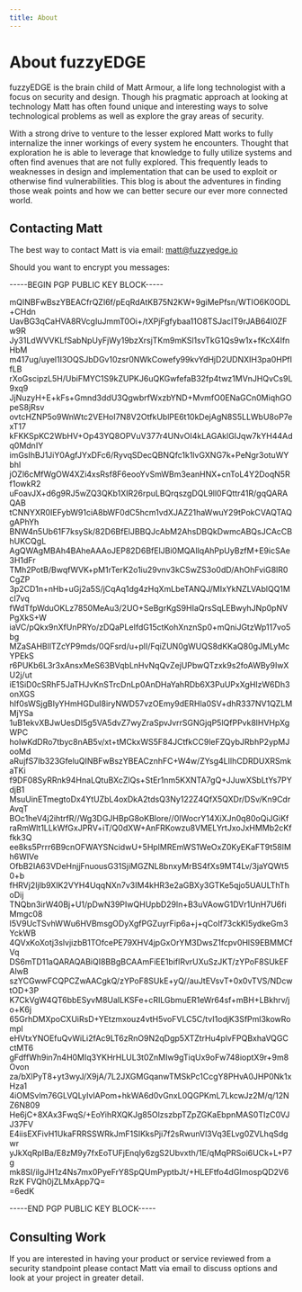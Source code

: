 ```yaml
---
title: About
---
```


# About fuzzyEDGE

fuzzyEDGE is the brain child of Matt Armour, a life long technologist with a focus on security and design. Though his pragmatic approach at looking at technology Matt has often found unique and interesting ways to solve technological problems as well as explore the gray areas of security. 

With a strong drive to venture to the lesser explored Matt works to fully internalize the inner workings of every system he encounters. Thought that exploration he is able to leverage that knowledge to fully utilize systems and often find avenues that are not fully explored. This frequently leads to weaknesses in design and implementation that can be used to exploit or otherwise find vulnerabilities. This blog is about the adventures in finding those weak points and how we can better secure our ever more connected world. 

## Contacting Matt

The best way to contact Matt is via email: matt@fuzzyedge.io

Should you want to encrypt you messages:

-----BEGIN PGP PUBLIC KEY BLOCK-----

mQINBFwBszYBEACfrQZI6f/pEqRdAtKB75N2KW+9giMePfsn/WTIO6K0ODL+CHdn
UavBG3qCaHVA8RVcgIuJmmT0Oi+/tXPjFgfybaa11O8TSJacIT9rJAB64I0ZFw9R
Jy31LdWVVKLfSabNpUyFjWy19bzXrsjTKm9mKSl1svTkG1Qs9w1x+fKcX4IfnHbM
m417ug/uyel1I3OQSJbDGv10zsr0NWkCowefy99kvYdHjD2UDNXIH3pa0HPfIfLB
rXoGscipzL5H/UbiFMYC1S9kZUPKJ6uQKGwfefaB32fp4twz1MVnJHQvCs9L9xq9
JjNuzyH+E+kFs+Gmnd3ddU3QgwbrfWxzbYND+MvmfO0ENaGCn0MiqhGOpeS8jRsv
ovtcHZNP5o9WnWtc2VEHoI7N8V2OtfkUblPE6t10kDejAgN8S5LLWbU8oP7exT17
kFKKSpKC2WbHV+Op43YQ8OPVuV377r4UNvOI4kLAGAklGIJqw7kYH44Adq0MdnIY
imGsIhBJ1JiY0AgfJYxDFc6/RyvqSDecQBNQfc1k1lvGXNG7k+PeNgr3otuWYbhl
jOZl6cMfWgOW4XZi4xsRsf8F6eooYvSmWBm3eanHNX+cnToL4Y2DoqN5Rf1owkR2
uFoavJX+d6g9RJ5wZQ3QKb1XIR26rpuLBQrqszgDQL9ll0FQttr41R/gqQARAQAB
tCNNYXR0IEFybW91ciA8bWF0dC5hcm1vdXJAZ21haWwuY29tPokCVAQTAQgAPhYh
BNW4n5Ub61F7ksySk/82D6BfElJBBQJcAbM2AhsDBQkDwmcABQsJCAcCBhUKCQgL
AgQWAgMBAh4BAheAAAoJEP82D6BfElJBi0MQAIlqAhPpUyBzfM+E9icSAe3H1dFr
TMh2PotB/BwqfWVK+pM1rTerK2o1iu29vnv3kCSwZS3o0dD/AhOhFviG8lR0CgZP
3p2CD1n+nHb+uGj2a5S/jCqAq1dg4zHqXmLbeTANQJ/MIxYkNZLVAblQQ1Mcl7vq
fWdTfpWduOKLz7850MeAu3/2UO+SeBgrKgS9HIaQrsSqLEBwyhJNp0pNVPgXkS+W
iaVC/pQkx9nXfUnPRYo/zDQaPLeIfdG15ctKohXnznSp0+mQniJGtzWp117vo5bg
MZaSAHBllTZcYP9mds/0QFsrd/u+plI/FqiZUN0gWUQS8dKKaQ80gJMLyMcYPEkS
r6PUKb6L3r3xAnsxMeS63BVqbLnHvNqQvZejUPbwQTzxk9s2foAWBy9IwXU2j/ut
iE1SiD0cSRhF5JaTHJvKnSTrcDnLp0AnDHaYahRDb6X3PuUPxXgHIzW6Dh3onXGS
hIf0sWSjgBIyYHmHGDuI8iryNWD57vzOEmy9dERHla0SV+dhR337NV1QZLMMjYSa
1uB1ekvXBJwUesDI5g5VA5dvZ7wyZraSpvJvrrSGNGjqP5lQfPPvk8lHVHpXgWPC
hoIwKdDRo7tbyc8nAB5v/xt+tMCkxWS5F84JCtfkCC9leFZQybJRbhP2ypMJooMd
aRujfS7Ib323GfeluQINBFwBszYBEACznhFC+W4w/ZYsg4LIlhCDRDUXRSmkaTKi
f9DF08SyRRnk94HnaLQtuBXcZlQs+StEr1nm5KXNTA7gQ+JJuwXSbLtYs7PYdjB1
MsuUinETmegtoDx4YtUZbL4oxDkA2tdsQ3Ny122Z4QfX5QXDr/DSv/Kn9CdrAvqT
BOc1heV4j2ihtrfR//Wg3DGJHBpG8oKBlore//0IWocrY14XiXJn0q80oQiJGiKf
raRmWlt1LLkWfGxJPRV+iT/Q0dXW+AnFRKowzu8VMELYrtJxoJxHMMb2cKffkk3Q
ee8ks5Prrr6B9cnOFWAYSNcidwU+5HplMREmWS1WeOxZ0KyEKaFT9t58lMh6WIVe
OfbB2IA63VDeHnjjFnuousG31SjiMGZNL8bnxyMrBS4fXs9MT4Lv/3jaYQWt50+b
fHRVj2Ijlb9XIK2VYH4UqqNXn7v3IM4kHR3e2aGBXy3GTKe5qjo5UAULThThoDij
TNQbn3irW40Bj+U1/pDwN39PIwQHUpbD29ln+B3uVAowG1DVr1UnH7U6fiMmgc08
I5V9UcTSvhWWu6HVBmsgODyXgfPGZuyrFip6a+j+qCoIf73ckKl5ydkeGm3YckWB
4QVxKoXotj3slvjizbB1TOfcePE79XHV4jpGxOrYM3DwsZ1fcpv0HlS9EBMMCfVq
DS6mTD11aQARAQABiQI8BBgBCAAmFiEE1biflRvrUXuSzJKT/zYPoF8SUkEFAlwB
szYCGwwFCQPCZwAACgkQ/zYPoF8SUkE+yQ//auJtEVsvT+0x0vTVS/NDcwtOD+3P
K7CkVgW4QT6bbESyvM8UaILKSFe+cRILGbmuER1eWr64sf+mBH+LBkhrv/jo+K6j
65GrhDMXpoCXUiRsD+YEtzmxouz4vtH5voFVLC5C/tvI1odjK3SfPml3kowRompl
eHVtxYNOEfuQvWiLi2fAc9LT6zRnO9N2qDgp5XTZtrHu4plvFPQBxhaVQGCctMT6
gFdffWh9in7n4H0MIq3YKHrHLUL3t0ZnMIw9gTiqUx9oFw748ioptX9r+9m8Ovon
za/bXlPyT8+yt3wyJ/X9jA/7L2JXGMGqanwTMSkPc1CcgY8PHvA0JHP0Nk1xHza1
4iOMSvlm76GLVQLyIvlAPom+hkWA6d0vGnxL0QGPKmL7LkcwJz2M/q/12NZ6N809
He6jC+8XAx3FwqS/+EoYihRXQKJg85OlzszbpTZpZGKaEbpnMAS0TIzC0VJJ37FV
E4iisEXFivH1UkaFRRSSWRkJmF1SIKksPji7f2sRwunVl3Vq3ELvg0ZVLhqSdgwr
yJkXqRpIBa/E8zM9y7fxEoTUFjEnqly6zgS2Ubvxth/1E/qMqPRSoi6UCk+L+P7g
mk8SI/ilgJH1z4Ns7mx0PyeFrY8SpQUmPyptbJt/+HLEFtfo4dGImospQD2V6RzK
FVQh0jZLMxApp7Q=  
=6edK

-----END PGP PUBLIC KEY BLOCK-----


## Consulting Work

If you are interested in having your product or service reviewed from a security standpoint please contact Matt via email to discuss options and look at your project in greater detail.
